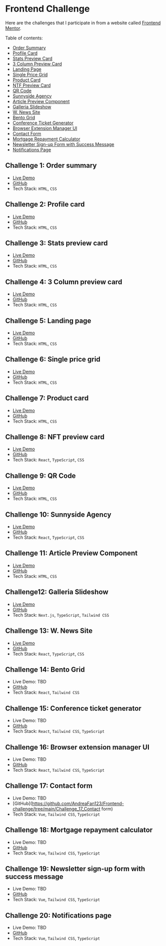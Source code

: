 # Frontend Challenge

Here are the challenges that I participate in from a website called [Frontend Mentor](https://www.frontendmentor.io).

Table of contents:

- [Order Summary](#challenge-1--order-summary)
- [Profile Card](#challenge-2--profile-card)
- [Stats Preview Card](#challenge-3--stats-preview-card)
- [3 Column Preview Card](#challenge-4--3-column-preview-card)
- [Landing Page](#challenge-5--landing-page)
- [Single Price Grid](#challenge-6--single-price-grid)
- [Product Card](#challenge-7--product-card)
- [NTF Preview Card](#challenge-8--nft-preview-card)
- [QR Code](#challenge-9-qr-code)
- [Sunnyside Agency](#challenge-10-sunnyside-agency)
- [Article Preview Component](#challenge-11-article-preview-component)
- [Galleria Slideshow](#challenge-12-galleria-slideshow)
- [W. News Site](#challenge-13-w-news-site)
- [Bento Grid](#challenge-14-bento-grid)
- [Conference Ticket Generator](#challenge-15-conference-ticket-generator)
- [Browser Extension Manager UI](#challenge-16-browser-extension-manager-ui)
- [Contact Form](#challenge-17-contact-form)
- [Mortgage Repayment Calculator](#challenge-18-mortgage-repayment-calculator)
- [Newsletter Sign-up Form with Success Message](#challenge-19-newsletter-sign-up-form-with-success-message)
- [Notifications Page](#challenge-20-notifications-page)

## Challenge 1: Order summary

- [Live Demo](https://order-summary-challenge-1.netlify.app/)
- [GitHub](https://github.com/AndreaFan123/Frontend-challenge/tree/main/Challenge_1_Order_summary)
- Tech Stack: `HTML`, `CSS`

## Challenge 2: Profile card

- [Live Demo](https://challenge-profile-card.netlify.app/)
- [GitHub](https://github.com/AndreaFan123/Frontend-challenge/tree/main/Challenge_2_profile_card)
- Tech Stack: `HTML`, `CSS`

## Challenge 3: Stats preview card

- [Live Demo](https://stats-preview-card-challenge-3.netlify.app/)
- [GitHub](https://github.com/AndreaFan123/Frontend-challenge/tree/main/Challenge_3_Stats_preview_card)
- Tech Stack: `HTML`, `CSS`

## Challenge 4: 3 Column preview card

- [Live Demo](https://preivew-card-challenge-4.netlify.app/)
- [GitHub](https://github.com/AndreaFan123/Frontend-challenge/tree/main/Challenge_4_3-column_preview_card)
- Tech Stack: `HTML`, `CSS`

## Challenge 5: Landing page

- [Live Demo](https://simple-price-grid-card.netlify.app/)
- [GitHub](https://github.com/AndreaFan123/Frontend-challenge/tree/main/Challenge_6_single-price-grid-component-)
- Tech Stack: `HTML`, `CSS`

## Challenge 6: Single price grid

- [Live Demo](https://simple-price-grid-card.netlify.app/)
- [GitHub](https://github.com/AndreaFan123/Frontend-challenge/tree/main/Challenge_6_single-price-grid-component-)
- Tech Stack: `HTML`, `CSS`

## Challenge 7: Product card

- [Live Demo](https://product-card-component-djiw.netlify.app/)
- [GitHub](https://github.com/AndreaFan123/Frontend-challenge/tree/main/Challenge_8_product_preview_card)
- Tech Stack: `HTML`, `CSS`

## Challenge 8: NFT preview card

- [Live Demo](https://nft-preview-card-frontend-challenge.netlify.app/)
- [GitHub](https://github.com/AndreaFan123/Frontend-challenge/tree/main/Challenge_8_NFT_preview_card)
- Tech Stack: `React`, `TypeScript`, `CSS`

## Challenge 9: QR Code

- [Live Demo](https://qrcode-card-frontend-challenge.netlify.app/)
- [GitHub](https://github.com/AndreaFan123/Frontend-challenge/tree/main/Challenge_10_QR_code)
- Tech Stack: `HTML`, `CSS`

## Challenge 10: Sunnyside Agency

- [Live Demo](https://sunnyside-agency-10.netlify.app/)
- [GitHub](https://github.com/AndreaFan123/Frontend-challenge/tree/main/Challenge_10_sunnyside_agency)
- Tech Stack: `React`, `TypeScript`, `CSS`

## Challenge 11: Article Preview Component

- [Live Demo](https://article-card-component-328938.netlify.app/)
- [GitHub](https://github.com/AndreaFan123/Frontend-challenge/tree/main/Challenge_11_article_preview_component)
- Tech Stack: `HTML`, `CSS`

## Challenge12: Galleria Slideshow

- [Live Demo](https://galleria-slideshow-site-rho.vercel.app/)
- [GitHub](https://github.com/AndreaFan123/galleria_slideshow_site)
- Tech Stack: `Next.js`, `TypeScript`, `Tailwind CSS`

## Challenge 13: W. News Site

- [Live Demo](https://frontend-challenge-eta-five.vercel.app/)
- [GitHub](https://github.com/AndreaFan123/Frontend-challenge/tree/main/Challenge_13_News_homepage)
- Tech Stack: `React`, `TypeScript`, `CSS`

## Challenge 14: Bento Grid

- Live Demo: TBD
- [GitHub](https://github.com/AndreaFan123/Frontend-challenge/tree/main/Challenge_14_Bento_Grid)
- Tech Stack: `React`, `Tailwind CSS`

## Challenge 15: Conference ticket generator

- Live Demo: TBD
- [GitHub](https://github.com/AndreaFan123/Frontend-challenge/tree/main/Challenge_15_Conference_ticket_generator)
- Tech Stack: `React`, `Tailwind CSS`, `TypeScript`

## Challenge 16: Browser extension manager UI

- Live Demo: TBD
- [GitHub](https://github.com/AndreaFan123/Frontend-challenge/tree/main/Challenge_16_Browser_extension_manager_UI)
- Tech Stack: `React`, `Tailwind CSS`, `TypeScript`

## Challenge 17: Contact form

- Live Demo: TBD
- [GitHub](https://github.com/AndreaFan123/Frontend-challenge/tree/main/Challenge_17_Contact form)
- Tech Stack: `Vue`, `Tailwind CSS`, `TypeScript`

## Challenge 18: Mortgage repayment calculator

- Live Demo: TBD
- [GitHub](https://github.com/AndreaFan123/Frontend-challenge/tree/main/Challenge_18_Mortgage_repayment_calculator)
- Tech Stack: `Vue`, `Tailwind CSS`, `TypeScript`

## Challenge 19: Newsletter sign-up form with success message

- Live Demo: TBD
- [GitHub](https://github.com/AndreaFan123/Frontend-challenge/tree/main/Challenge_19_Newsletter_sign-up_form_with_success_message)
- Tech Stack: `Vue`, `Tailwind CSS`, `TypeScript`

## Challenge 20: Notifications page

- Live Demo: TBD
- [GitHub](https://github.com/AndreaFan123/Frontend-challenge/tree/main/Challenge_20_Notifications_page)
- Tech Stack: `Vue`, `Tailwind CSS`, `TypeScript`
